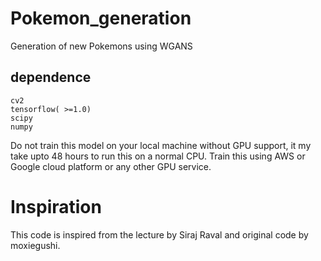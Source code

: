 # Pokemon_generation
Generation of new Pokemons using WGANS

## dependence
```
cv2
tensorflow( >=1.0)
scipy
numpy
```
Do not train this model on your local machine without GPU support, it my take upto 48 hours to run this on a normal CPU. 
Train this using AWS or Google cloud platform or any other GPU service.

# Inspiration
This code is inspired from the lecture by Siraj Raval and original code by moxiegushi.
